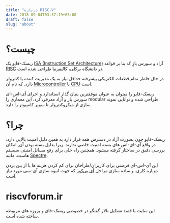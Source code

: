 ```yaml
---
title: "درباره RISC-V"
date: 2018-09-04T03:37:19+03:00
draft: false
slug: "about"
---
```


# چیست؟

ریسک-فایو یک [ISA (Instruction Set Architecture)](https://en.wikipedia.org/wiki/Instruction_set_architecture) آزاد و سورس بازِ که بنا بر قواعد [RISC](https://en.wikipedia.org/wiki/Reduced_instruction_set_computer) در دانشگاه برکلی، کالیفرنیا طراحی شده است.

در حال حاظر تمام قطعات الکتریکی پیشرفته حداقل نیاز به یک مدیریت کننده یا کنترولر دارد. که نام آن [Microcontroller](https://en.wikipedia.org/wiki/Microcontroller) یا [CPU](https://en.wikipedia.org/wiki/Central_processing_unit) است.

ریسک-فایو را میتوان به عنوان موفقترین بنیان گذار استاندارد و اجرای آی-اس-ای سورس باز و آزاد معرفی کرد. این معماری را modular طراحی شده و توانایی نمونه سازی از میکروکنترولر تا سوپر کامپیوتر را دارد.

# چرا؟

ریسک-فایو چون بصورت آزاد در دسترس همه قرار دارد به همین دلیل امنیت بالایی دارد. در واقع آی-ای-اس های بسته امنیت خاصی ندارند. زیرا بدلیل بسته بودن آن, امکان بررسی دقیق در ساختار گرفته میشود.
همچنین راه حلی برای رفع مسائل امنیتی سیستم هاست. مانند [Spectre](https://www.cnet.com/news/spectre-meltdown-intel-arm-amd-processor-cpu-chip-flaw-vulnerability-faq/).

این آی-اس-ای فرصتی برای کاربران/طراحان برای کم کردن هزینه ها با از بین بردن دوباره کاری. و ساده سازی مراحل [آی پی‌کور](https://en.wikipedia.org/wiki/Semiconductor_intellectual_property_core) که جهت انبوه سازی آی-سی مورد نیاز است.


# riscvforum.ir

این سایت با قصد تشکیل تالار گفتگو در خصوصی ریسک-فای و پروژه های مربوطه ساخته شده است.
